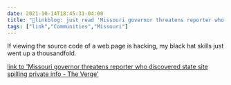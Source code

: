 ```yaml
---
date: 2021-10-14T18:45:31-04:00
title: "🔗linkblog: just read 'Missouri governor threatens reporter who discovered state site spilling private info - The Verge'"
tags: ["link","Communities","Missouri"]
---
```

If viewing the source code of a web page is hacking, my black hat skills just went up a thousandfold.
 
[link to 'Missouri governor threatens reporter who discovered state site spilling private info - The Verge'](https://www.theverge.com/2021/10/14/22726866/missouri-governor-department-elementary-secondary-education-ssn-vulnerability-disclosure)
